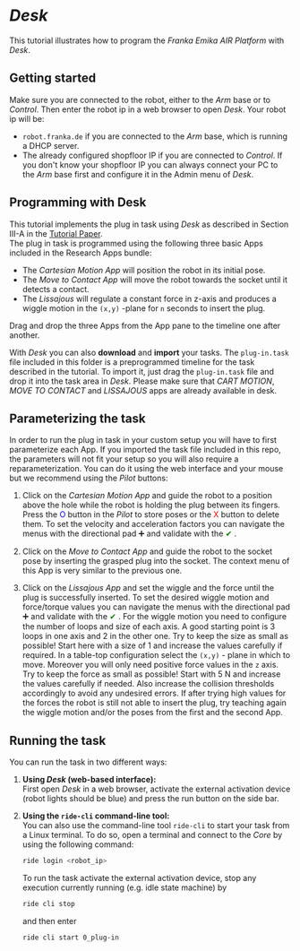 # *Desk*
This tutorial illustrates how to program the *Franka Emika AIR Platform* with *Desk*.

## Getting started
Make sure you are connected to the robot, either to the *Arm* base or to *Control*. Then enter the robot ip in a web browser to open *Desk*. Your robot ip will be:

* `robot.franka.de` if you are connected to the *Arm* base, which is running a DHCP server.
* The already configured shopfloor IP if you are connected to *Control*. If you don't know your shopfloor IP you can always connect your PC to the *Arm* base first and configure it in the Admin menu of *Desk*.

## Programming with Desk
This tutorial implements the plug in task using *Desk* as described in Section III-A in the [Tutorial Paper](#tutorial-paper). </br>
The plug in task is programmed using the following three basic Apps included in the Research Apps bundle:

* The *Cartesian Motion App* will position the robot in its initial pose.
* The *Move to Contact App* will move the robot towards the socket until it detects a contact.
* The *Lissajous* will regulate a constant force in z-axis and produces a wiggle motion in the `(x,y)` -plane for `n` seconds to insert the plug.

Drag and drop the three Apps from the App pane to the timeline one after another.

With *Desk* you can also **download** and **import** your tasks. The `plug-in.task` file included in this folder is a preprogrammed timeline for the task described in the tutorial.
To import it, just drag the `plug-in.task` file and drop it into the task area in *Desk*. Please make sure that *CART MOTION*, *MOVE TO CONTACT* and *LISSAJOUS* apps are already available in desk.

## Parameterizing the task
In order to run the plug in task in your custom setup you will have to first parameterize each App. If you imported the task file included in this repo, the parameters will not fit your setup so you will also require a reparameterization. You can do it using the web interface and your mouse but we recommend using the *Pilot* buttons:

1. Click on the *Cartesian Motion App* and guide the robot to a position above the hole while the robot is holding the plug between its fingers. Press the <span style="color:blue">O</span>  button in the *Pilot* to store poses or the <span style="color:red">X</span> button to delete them. To set the velocity and acceleration factors you can navigate the menus with the directional pad
<span>&#10133;</span> and validate with the <span style="color:green"> &#10004; </span>.

2. Click on the *Move to Contact App* and guide the robot to the socket pose by inserting the grasped plug into the socket. The context menu of this App is very similar to the previous one.

3. Click on the *Lissajous App* and set the wiggle and the force until the plug is successfully inserted. To set the desired wiggle motion and force/torque values you can navigate the menus with the directional pad <span>&#10133;</span> and validate with the <span style="color:green"> &#10004; </span>.  For the wiggle motion you need to configure the number of loops and size of each axis. A good starting point is 3 loops in one axis and 2 in the other one. Try to keep the size as small as possible! Start here with a size of 1 and increase the values carefully if required. In a table-top configuration select the `(x,y)` - plane in which to move.
Moreover you will only need positive force values in the `z` axis. Try to keep the force as small as possible! Start with 5 N and increase the values carefully if needed. Also increase the collision thresholds accordingly to avoid any undesired errors. If after trying high values for the forces the robot is still not able to insert the plug, try teaching again the wiggle motion and/or the poses from the first and the second App.

## Running the task

You can run the task in two different ways:

1. **Using *Desk* (web-based interface):**</br>
   First open *Desk* in a web browser, activate the external activation device (robot lights should be blue) and press the run button on the side bar.
2. **Using the `ride-cli` command-line tool:** </br>
    You can also use the command-line tool `ride-cli` to start your task from a Linux terminal. To do so, open a terminal and connect to the *Core* by using the following command:

    ```sh
    ride login <robot_ip>
    ```

    To run the task activate the external activation device, stop any execution currently running (e.g. idle state machine) by

    ```sh
    ride cli stop
    ```

    and then enter

    ```sh
    ride cli start 0_plug-in
    ```
